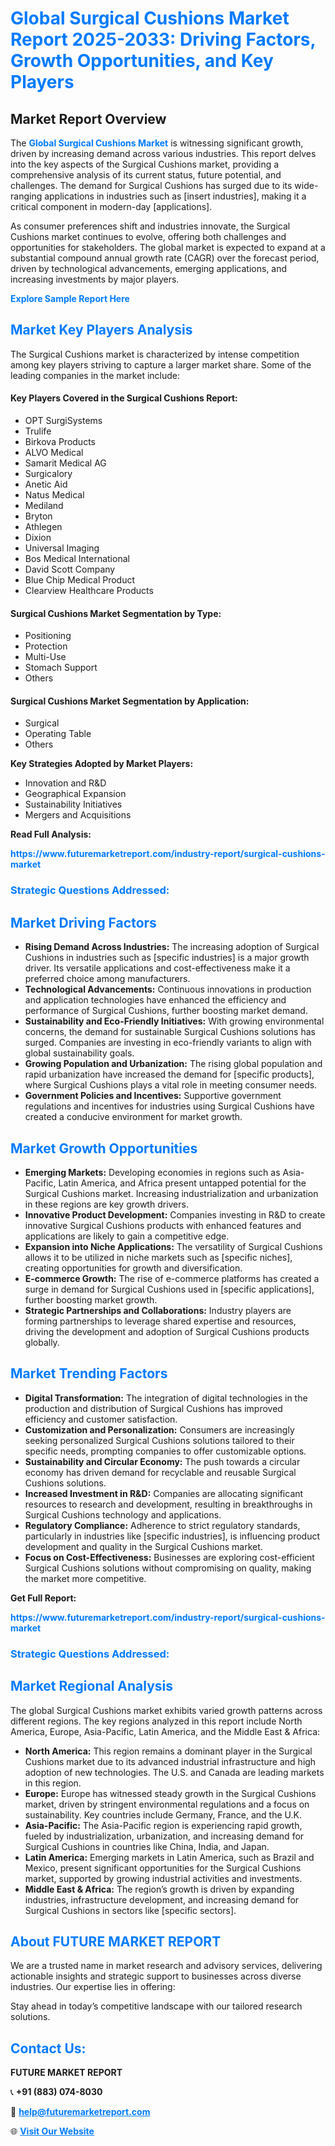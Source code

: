 <h1 style="color: #007BFF;">Global Surgical Cushions Market Report 2025-2033: Driving Factors, Growth Opportunities, and Key Players</h1>

<section id="overview">
<h2>Market Report Overview</h2>
<p>The <a href="https://www.futuremarketreport.com/industry-report/surgical-cushions-market" style="color: #007BFF; text-decoration: none;"><strong>Global Surgical Cushions Market</strong></a> is witnessing significant growth, driven by increasing demand across various industries. This report delves into the key aspects of the Surgical Cushions market, providing a comprehensive analysis of its current status, future potential, and challenges. The demand for Surgical Cushions has surged due to its wide-ranging applications in industries such as [insert industries], making it a critical component in modern-day [applications].</p>
<p>As consumer preferences shift and industries innovate, the Surgical Cushions market continues to evolve, offering both challenges and opportunities for stakeholders. The global market is expected to expand at a substantial compound annual growth rate (CAGR) over the forecast period, driven by technological advancements, emerging applications, and increasing investments by major players.</p>
</section>

<section id="overview">
<p><a href="https://www.futuremarketreport.com/request-sample/reportId=56528" style="color: #007BFF; text-decoration: none;"><strong>Explore Sample Report Here</strong></a></p>
</section>

<section id="key-players">
<h2 style="color: #007BFF;">Market Key Players Analysis</h2>
<p>The Surgical Cushions market is characterized by intense competition among key players striving to capture a larger market share. Some of the leading companies in the market include:</p>
<h4>Key Players Covered in the Surgical Cushions Report:</h4>
<ul><li>OPT SurgiSystems</li><li>Trulife</li><li>Birkova Products</li><li>ALVO Medical</li><li>Samarit Medical AG</li><li>Surgicalory</li><li>Anetic Aid</li><li>Natus Medical</li><li>Mediland</li><li>Bryton</li><li>Athlegen</li><li>Dixion</li><li>Universal Imaging</li><li>Bos Medical International</li><li>David Scott Company</li><li>Blue Chip Medical Product</li><li>Clearview Healthcare Products</li></ul>
<h4>Surgical Cushions Market Segmentation by Type:</h4>
<ul><li>Positioning</li><li>Protection</li><li>Multi-Use</li><li>Stomach Support</li><li>Others</li></ul>

<h4>Surgical Cushions Market Segmentation by Application:</h4>
<ul><li>Surgical</li><li>Operating Table</li><li>Others</li></ul>
<p><strong>Key Strategies Adopted by Market Players:</strong></p>
<ul>
<li>Innovation and R&D</li>
<li>Geographical Expansion</li>
<li>Sustainability Initiatives</li>
<li>Mergers and Acquisitions</li>
</ul>
</section>

<section>
<p><strong>Read Full Analysis: </strong></p><a href="https://www.futuremarketreport.com/industry-report/surgical-cushions-market" style="color: #007BFF; text-decoration: none;"><strong>https://www.futuremarketreport.com/industry-report/surgical-cushions-market</strong></a>
<h3 style="color: #007BFF;">Strategic Questions Addressed:</h3>
</section>

<section id="driving-factors">
<h2 style="color: #007BFF;">Market Driving Factors</h2>
<ul>
<li><strong>Rising Demand Across Industries:</strong> The increasing adoption of Surgical Cushions in industries such as [specific industries] is a major growth driver. Its versatile applications and cost-effectiveness make it a preferred choice among manufacturers.</li>
<li><strong>Technological Advancements:</strong> Continuous innovations in production and application technologies have enhanced the efficiency and performance of Surgical Cushions, further boosting market demand.</li>
<li><strong>Sustainability and Eco-Friendly Initiatives:</strong> With growing environmental concerns, the demand for sustainable Surgical Cushions solutions has surged. Companies are investing in eco-friendly variants to align with global sustainability goals.</li>
<li><strong>Growing Population and Urbanization:</strong> The rising global population and rapid urbanization have increased the demand for [specific products], where Surgical Cushions plays a vital role in meeting consumer needs.</li>
<li><strong>Government Policies and Incentives:</strong> Supportive government regulations and incentives for industries using Surgical Cushions have created a conducive environment for market growth.</li>
</ul>
</section>

<section id="growth-opportunities">
<h2 style="color: #007BFF;">Market Growth Opportunities</h2>
<ul>
<li><strong>Emerging Markets:</strong> Developing economies in regions such as Asia-Pacific, Latin America, and Africa present untapped potential for the Surgical Cushions market. Increasing industrialization and urbanization in these regions are key growth drivers.</li>
<li><strong>Innovative Product Development:</strong> Companies investing in R&D to create innovative Surgical Cushions products with enhanced features and applications are likely to gain a competitive edge.</li>
<li><strong>Expansion into Niche Applications:</strong> The versatility of Surgical Cushions allows it to be utilized in niche markets such as [specific niches], creating opportunities for growth and diversification.</li>
<li><strong>E-commerce Growth:</strong> The rise of e-commerce platforms has created a surge in demand for Surgical Cushions used in [specific applications], further boosting market growth.</li>
<li><strong>Strategic Partnerships and Collaborations:</strong> Industry players are forming partnerships to leverage shared expertise and resources, driving the development and adoption of Surgical Cushions products globally.</li>
</ul>
</section>

<section id="trending-factors">
<h2 style="color: #007BFF;">Market Trending Factors</h2>
<ul>
<li><strong>Digital Transformation:</strong> The integration of digital technologies in the production and distribution of Surgical Cushions has improved efficiency and customer satisfaction.</li>
<li><strong>Customization and Personalization:</strong> Consumers are increasingly seeking personalized Surgical Cushions solutions tailored to their specific needs, prompting companies to offer customizable options.</li>
<li><strong>Sustainability and Circular Economy:</strong> The push towards a circular economy has driven demand for recyclable and reusable Surgical Cushions solutions.</li>
<li><strong>Increased Investment in R&D:</strong> Companies are allocating significant resources to research and development, resulting in breakthroughs in Surgical Cushions technology and applications.</li>
<li><strong>Regulatory Compliance:</strong> Adherence to strict regulatory standards, particularly in industries like [specific industries], is influencing product development and quality in the Surgical Cushions market.</li>
<li><strong>Focus on Cost-Effectiveness:</strong> Businesses are exploring cost-efficient Surgical Cushions solutions without compromising on quality, making the market more competitive.</li>
</ul>
</section>

<section>
<p><strong>Get Full Report: </strong></p><a href="https://www.futuremarketreport.com/industry-report/surgical-cushions-market" style="color: #007BFF; text-decoration: none;"><strong>https://www.futuremarketreport.com/industry-report/surgical-cushions-market</strong></a>
<h3 style="color: #007BFF;">Strategic Questions Addressed:</h3>
</section>


<section id="regional-analysis">
<h2 style="color: #007BFF;">Market Regional Analysis</h2>
<p>The global Surgical Cushions market exhibits varied growth patterns across different regions. The key regions analyzed in this report include North America, Europe, Asia-Pacific, Latin America, and the Middle East & Africa:</p>
<ul>
<li><strong>North America:</strong> This region remains a dominant player in the Surgical Cushions market due to its advanced industrial infrastructure and high adoption of new technologies. The U.S. and Canada are leading markets in this region.</li>
<li><strong>Europe:</strong> Europe has witnessed steady growth in the Surgical Cushions market, driven by stringent environmental regulations and a focus on sustainability. Key countries include Germany, France, and the U.K.</li>
<li><strong>Asia-Pacific:</strong> The Asia-Pacific region is experiencing rapid growth, fueled by industrialization, urbanization, and increasing demand for Surgical Cushions in countries like China, India, and Japan.</li>
<li><strong>Latin America:</strong> Emerging markets in Latin America, such as Brazil and Mexico, present significant opportunities for the Surgical Cushions market, supported by growing industrial activities and investments.</li>
<li><strong>Middle East & Africa:</strong> The region’s growth is driven by expanding industries, infrastructure development, and increasing demand for Surgical Cushions in sectors like [specific sectors].</li>
</ul>
</section>

<footer>
<h2 style="color: #007BFF;">About FUTURE MARKET REPORT</h2>
<p>We are a trusted name in market research and advisory services, delivering actionable insights and strategic support to businesses across diverse industries. Our expertise lies in offering:</p>

<p>Stay ahead in today’s competitive landscape with our tailored research solutions.</p>

<h2 style="color: #007BFF;">Contact Us:</h2>
<p><strong>FUTURE MARKET REPORT</strong></p>
<p>📞 <strong>+91 (883) 074-8030</strong></p>
<p>📧 <strong><a href="mailto:help@futuremarketreport.com" style="color: #007BFF;">help@futuremarketreport.com</a></strong></p>
<p>🌐 <strong><a href="https://www.futuremarketreport.com/" style="color: #007BFF;">Visit Our Website</a></strong></p>
</footer>